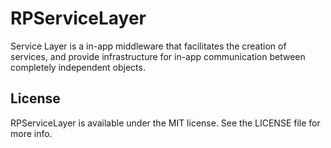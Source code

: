 # RPServiceLayer

<!-- [![CI Status](http://img.shields.io/travis/raspu/RPServiceLayer.svg?style=flat)](https://travis-ci.org/raspu/RPServiceLayer)
[![Version](https://img.shields.io/cocoapods/v/RPServiceLayer.svg?style=flat)](http://cocoapods.org/pods/RPServiceLayer)
[![License](https://img.shields.io/cocoapods/l/RPServiceLayer.svg?style=flat)](http://cocoapods.org/pods/RPServiceLayer)
[![Platform](https://img.shields.io/cocoapods/p/RPServiceLayer.svg?style=flat)](http://cocoapods.org/pods/RPServiceLayer) -->

Service Layer is a in-app middleware that facilitates the creation of services, and provide infrastructure for in-app communication between completely independent objects.

<!-- ## Usage

To run the example project, clone the repo, and run `pod install` from the Example directory first.

## Requirements

## Installation

RPServiceLayer is available through [CocoaPods](http://cocoapods.org). To install
it, simply add the following line to your Podfile:

```ruby
pod "RPServiceLayer"
```
-->

## License

RPServiceLayer is available under the MIT license. See the LICENSE file for more info.
